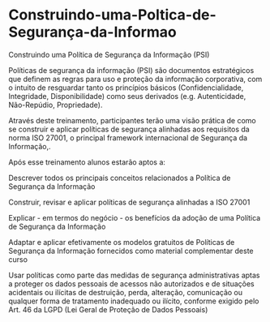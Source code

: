 # Construindo-uma-Poltica-de-Segurança-da-Informao
Construindo uma Política de Segurança da Informação (PSI) 


Políticas de segurança da informação (PSI) são documentos estratégicos que definem as regras para uso e proteção da informação corporativa, com o intuito de resguardar tanto os princípios básicos (Confidencialidade, Integridade, Disponibilidade) como seus derivados (e.g. Autenticidade, Não-Repúdio, Propriedade).

Através deste treinamento, participantes terão uma visão prática de como se construir e aplicar políticas de segurança alinhadas aos requisitos da norma ISO 27001, o principal framework internacional de Segurança da Informação,.

Após esse treinamento alunos estarão aptos a:

Descrever todos os principais conceitos relacionados a Política de Segurança da Informação

Construir, revisar e aplicar políticas de segurança alinhadas a ISO 27001

Explicar - em termos do negócio - os benefícios da adoção de uma Política de Segurança da Informação

Adaptar e aplicar efetivamente os modelos gratuitos de Políticas de Segurança da Informação fornecidos como material complementar deste curso

Usar políticas como parte das medidas de segurança administrativas aptas a proteger os dados pessoais de acessos não autorizados e de situações acidentais ou ilícitas de destruição, perda, alteração, comunicação ou qualquer forma de tratamento inadequado ou ilícito, conforme exigido pelo Art. 46 da LGPD (Lei Geral de Proteção de Dados Pessoais)
